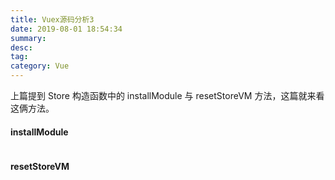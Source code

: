 ```yaml
---
title: Vuex源码分析3
date: 2019-08-01 18:54:34
summary: 
desc: 
tag: 
category: Vue
---
```

上篇提到 Store 构造函数中的 installModule 与 resetStoreVM 方法，这篇就来看这俩方法。
#### installModule
```

```
#### resetStoreVM
```

```